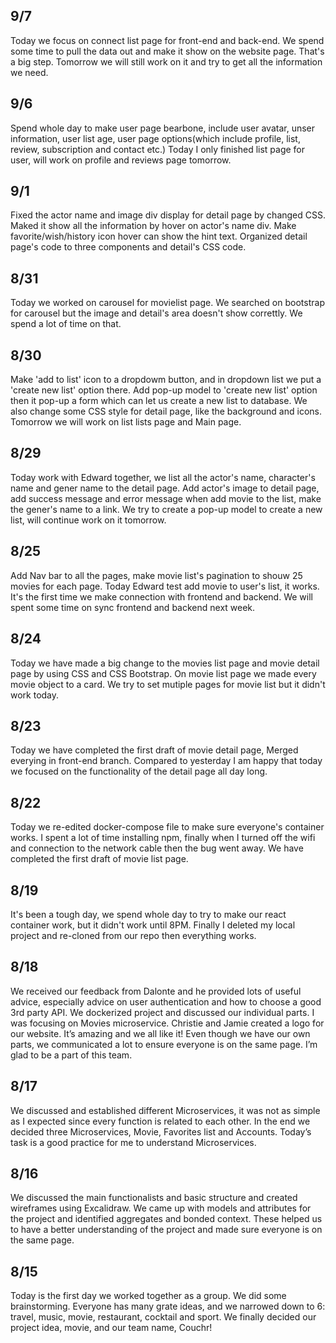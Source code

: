 ## 9/7
Today we focus on connect list page for front-end and back-end. We spend some time to pull the data out and make it show on the website page. That's a big step. Tomorrow we will still work on it and try to get all the information we need.
## 9/6
Spend whole day to make user page bearbone, include user avatar, unser information, user list age, user page options(which include profile, list, review, subscription and contact etc.)
Today I only finished list page for user, will work on profile and reviews page tomorrow.
## 9/1
Fixed the actor name and image div display for detail page by changed CSS. Maked it show all the information by hover on actor's name div. Make favorite/wish/history icon hover can show the hint text. Organized detail page's code to three components and detail's CSS code.
## 8/31
Today we worked on carousel for movielist page. We searched on bootstrap for carousel but the image and detail's area doesn't show correttly. We spend a lot of time on that.
## 8/30
Make 'add to list' icon to a dropdowm button, and in dropdown list we put a 'create new list' option there. Add pop-up model to 'create new list' option then it pop-up a form which can let us create a new list to database. We also change some CSS style for detail page, like the background and icons. Tomorrow we will work on list lists page and Main page.
## 8/29
Today work with Edward together, we list all the actor's name, character's name and gener name to the detail page. Add actor's image to detail page, add success message and error message when add movie to the list, make the gener's name to a link. We try to create a pop-up model to create a new list, will continue work on it tomorrow. 
## 8/25
Add Nav bar to all the pages, make movie list's pagination to shouw 25 movies for each page. Today Edward test add movie to user's list, it works. It's the first time we make connection with frontend and backend. We will spent some time on sync frontend and backend next week.
## 8/24
Today we have made a big change to the movies list page and movie detail page by using CSS and CSS Bootstrap. On movie list page we made every movie object to a card. We try to set mutiple pages for movie list but it didn't work today. 
## 8/23
Today we have completed the first draft of movie detail page, Merged everying in front-end branch. Compared to yesterday I am happy that today we focused on the functionality of the detail page all day long.
## 8/22
Today we re-edited docker-compose file to make sure everyone's container works. I spent a lot of time installing npm, finally when I turned off the wifi and connection to the network cable then the bug went away. We have completed the first draft of movie list page.
## 8/19
It's been a tough day, we spend whole day to try to make our react container work, but it didn't work until 8PM. Finally I deleted my local project and re-cloned from our repo then everything works. 
## 8/18
We received our feedback from Dalonte and he provided lots of useful advice, especially advice on user authentication and how to choose a good 3rd party API. We dockerized project and discussed our individual parts. I was focusing on Movies microservice. Christie and Jamie created a logo for our website. It’s amazing and we all like it! Even though we have our own parts, we communicated a lot to ensure everyone is on the same page. I’m glad to be a part of this team.
## 8/17
We discussed and established different Microservices, it was not as simple as I expected since every function is related to each other. In the end we decided three Microservices, Movie, Favorites list and Accounts. Today’s task is a good practice for me to understand Microservices.
## 8/16
We discussed the main functionalists and basic structure and created wireframes using Excalidraw. We came up with models and attributes for the project and identified aggregates and bonded context. These helped us to have a better understanding of the project and made sure everyone is on the same page.
## 8/15
Today is the first day we worked together as a group. We did some brainstorming. Everyone has many grate ideas, and we narrowed down to 6: travel, music, movie, restaurant, cocktail and sport. We finally decided our project idea, movie, and our team name, Couchr!